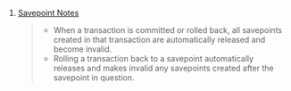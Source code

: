  1. [Savepoint Notes](https://docs.oracle.com/cd/B12037_01/java.101/b10979/jdbcversion.htm#:~:text=When%20a%20transaction%20is%20committed,after%20the%20savepoint%20in%20question.)
    
    > - When a transaction is committed or rolled back, all savepoints created in that transaction are automatically released and become invalid.
    > - Rolling a transaction back to a savepoint automatically releases and makes invalid any savepoints created after the savepoint in question.
    

